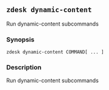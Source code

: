 ## `zdesk dynamic-content`

Run dynamic-content subcommands

### Synopsis

    zdesk dynamic-content COMMAND[ ... ]

### Description

Run dynamic-content subcommands

